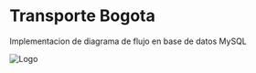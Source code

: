 
# Transporte Bogota

Implementacion de diagrama de flujo en base de datos MySQL


![Logo](https://bogota.gov.co/sites/default/files/styles/1050px/public/2020-08/noticias-bogota-1.jpg)

